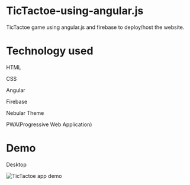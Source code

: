 # TicTactoe-using-angular.js
TicTactoe game using angular.js and firebase to deploy/host the website.

# Technology used
HTML

CSS

Angular

Firebase

Nebular Theme

PWA(Progressive Web Application)

# Demo
Desktop

![TicTactoe app demo](https://media.giphy.com/media/A8ZV3iVD4zRUFq9VJ2/giphy.gif)
